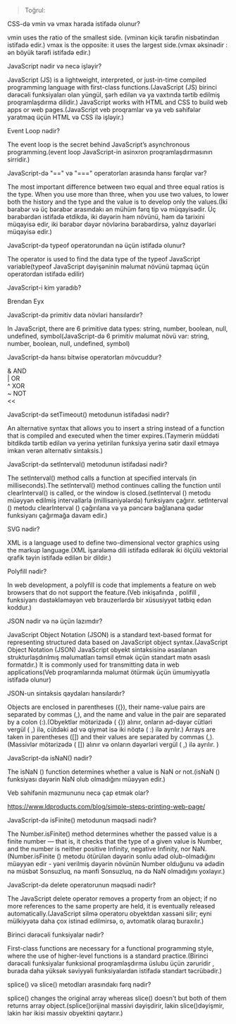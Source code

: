 > Toğrul:
<!-- ---Question 7: --> 
 
CSS-də vmin və vmax harada istifadə olunur? 
 
vmin uses the ratio of the smallest side. (vminən kiçik tərəfin nisbətindən istifadə edir.) 
vmax is the opposite: it uses the largest side.(vmax əksinədir : ən böyük tərəfi istifadə edir.) 
 
 
<!-- ---Question 8: --> 
 
JavaScript nədir və necə işləyir? 
 
JavaScript (JS) is a lightweight, interpreted, or just-in-time compiled programming language with first-class functions.(JavaScript (JS) birinci dərəcəli funksiyaları olan yüngül, şərh edilən və ya vaxtında tərtib edilmiş proqramlaşdırma dilidir.) 
JavaScript works with HTML and CSS to build web apps or web pages.(JavaScript veb proqramlar və ya veb səhifələr yaratmaq üçün HTML və CSS ilə işləyir.) 
 
<!-- ---Question 9: --> 
 
Event Loop nədir? 
 
The event loop is the secret behind JavaScript’s asynchronous programming.(event loop JavaScript-in asinxron proqramlaşdırmasının sirridir.) 
 
 
<!-- ---Question 10: --> 
 
JavaScript-də "==" və "===" operatorları arasında hansı fərqlər var? 
 
The most important difference between two equal and three equal ratios is the type. When you use more than three, when you use two values, to lower both the history and the type and the value is to develop only the values.(İki bərabər və üç bərabər arasındakı ən mühüm fərq tip və müqayisədir. Üç bərabərdən istifadə etdikdə, iki dəyərin həm növünü, həm də tarixini müqayisə edir, iki bərabər dəyər növlərinə bərabərdirsə, yalnız dəyərləri müqayisə edir.) 
 
 
<!-- ---Question 11: --> 
 
JavaScript-də typeof operatorundan nə üçün istifadə olunur? 
 
The operator is used to find the data type of the typeof JavaScript variable(typeof JavaScript dəyişəninin məlumat növünü tapmaq üçün operatordan istifadə edilir) 
 
 
<!-- ---Question 12: --> 
 
JavaScript-i kim yaradıb? 
 
Brendan Eyx 
 
 
<!-- ---Question 13: --> 
 
JavaScript-də primitiv data növləri hansılardır? 
 
In JavaScript, there are 6 primitive data types: string, number, boolean, null, undefined, symbol(JavaScript-də 6 primitiv məlumat növü var: string, number, boolean, null, undefined, symbol) 
 
 
<!-- ---Question 14: --> 
 
JavaScript-də hansı bitwise operatorları mövcuddur? 
 
& AND  
| OR  
^ XOR  
~ NOT  
<< 
>>  
>>> 
 
 
<!-- ---Question 15: --> 
 
JavaScript-də setTimeout() metodunun istifadəsi nədir? 
 
An alternative syntax that allows you to insert a string instead of a function that is compiled and executed when the timer expires.(Taymerin müddəti bitdikdə tərtib edilən və yerinə yetirilən funksiya yerinə sətir daxil etməyə imkan verən alternativ sintaksis.) 
 
 
<!-- ---Question 16: --> 
 
JavaScript-də setInterval() metodunun istifadəsi nədir? 
 
The setInterval() method calls a function at specified intervals (in milliseconds).The setInterval() method continues calling the function until clearInterval() is called, or the window is closed.(setInterval () metodu müəyyən edilmiş intervallarla (millisaniyələrdə) funksiyanı çağırır. setInterval () metodu clearInterval () çağırılana və ya pəncərə bağlanana qədər funksiyanı çağırmağa davam edir.) 
 
 
<!-- ---Question 17: --> 
 
SVG nədir? 
 
XML is a language used to define two-dimensional vector graphics using the markup language.(XML işarələmə dili istifadə edilərək iki ölçülü vektorial qrafik təyin istifadə edilən bir dildir.) 
 
 
<!-- ---Question 18: --> 
 
Polyfill nədir? 
 
In web development, a polyfill is code that implements a feature on web browsers that do not support the feature.(Veb inkişafında , polifill , funksiyanı dəstəkləməyən veb brauzerlərdə bir xüsusiyyət tətbiq edən koddur.) 
 
 
<!-- ---Question 19: --> 
 
JSON nədir və nə üçün lazımdır? 
 
JavaScript Object Notation (JSON) is a standard text-based format for representing structured data based on JavaScript object syntax.(JavaScript Object Notation (JSON) JavaScript obyekt sintaksisinə əsaslanan strukturlaşdırılmış məlumatları təmsil etmək üçün standart mətn əsaslı formatdır.) 
It is commonly used for transmitting data in web applications(Veb proqramlarında məlumat ötürmək üçün ümumiyyətlə istifadə olunur) 
 
 
<!--

> Toğrul:
---Question 20: --> 
 
JSON-un sintaksis qaydaları hansılardır? 
 
Objects are enclosed in parentheses ({}), their name-value pairs are separated by commas (,), and the name and value in the pair are separated by a colon (:).(Obyektlər mötərizədə ( {}) alınır, onların ad-dəyər cütləri vergül ( ,) ilə, cütdəki ad və qiymət isə iki nöqtə ( :) ilə ayrılır.) 
Arrays are taken in parentheses ([]) and their values are separated by commas (,).(Massivlər mötərizədə ( []) alınır və onların dəyərləri vergül ( ,) ilə ayrılır. ) 
 
 
<!-- ---Question 21: --> 
 
JavaScript-də isNaN() nədir? 
 
The isNaN () function determines whether a value is NaN or not.(isNaN () funksiyası dəyərin NaN olub olmadığını müəyyən edir.) 
 
 
<!-- ---Question 22: --> 
 
Veb səhifənin məzmununu necə çap etmək olar? 
 
https://www.ldproducts.com/blog/simple-steps-printing-web-page/ 
 
 
<!-- ---Question 23: --> 
 
JavaScript-də isFinite() metodunun məqsədi nədir? 
 
The Number.isFinite() method determines whether the passed value is a finite number — that is, it checks that the type of a given value is Number, and the number is neither positive Infinity, negative Infinity, nor NaN.(Number.isFinite () metodu ötürülən dəyərin sonlu ədəd olub-olmadığını müəyyən edir - yəni verilmiş dəyərin növünün Number olduğunu və ədədin nə müsbət Sonsuzluq, nə mənfi Sonsuzluq, nə də NaN olmadığını yoxlayır.) 
 
 
<!-- ---Question 24: --> 
 
JavaScript-də delete operatorunun məqsədi nədir? 
 
The JavaScript delete operator removes a property from an object; if no more references to the same property are held, it is eventually released automatically.(JavaScript silmə operatoru obyektdən xassəni silir; eyni mülkiyyətə daha çox istinad edilmirsə, o, avtomatik olaraq buraxılır.) 
 
 
<!-- ---Question 25: --> 
 
Birinci dərəcəli funksiyalar nədir? 
 
First-class functions are necessary for a functional programming style, where the use of higher-level functions is a standard practice.(Birinci dərəcəli funksiyalar funksional proqramlaşdırma üslubu üçün zəruridir , burada daha yüksək səviyyəli funksiyalardan istifadə standart təcrübədir.)


<!-- ---Question 26: --> 
 
 
splice() və slice() metodları arasındakı fərq nədir? 
 
splice() changes the original array whereas slice() doesn't but both of them returns array object.(splice()orijinal massivi dəyişdirir, lakin slice()dəyişmir, lakin hər ikisi massiv obyektini qaytarır.)